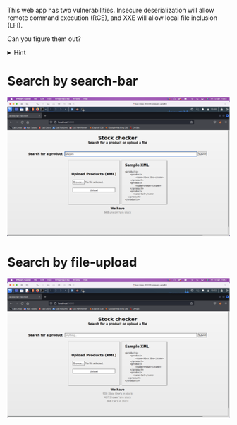 This web app has two vulnerabilities. Insecure deserialization will allow remote command execution (RCE), and XXE will allow local file inclusion (LFI).

Can you figure them out?
<details>
    <summary>Hint</summary>
'payloadallthethings' XXE and node-serialize.
</details>

# Search by search-bar
<img src="../images/xxe.png">

# Search by file-upload
<img src="../images/xml-upload.png">
